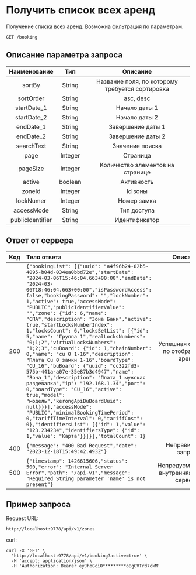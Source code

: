 # Получить список всех аренд
Получение списка всех аренд. Возможна фильтрация по параметрам.
```
GET /booking
```
## Описание параметра запроса
|   Наименование    |   Тип   |                    Описание                     |
|:-----------------:|:-------:|:-----------------------------------------------:|
|      sortBy       | String  | Название поля, по которому требуется сортировка |
|     sortOrder     | String  |                    asc, desc                    |
|    startDate_1    | String  |                  Начало даты 1                  |
|    startDate_2    | String  |                  Начало даты 2                  |
|     endDate_1     | String  |                Завершение даты 1                |
|     endDate_2     | String  |               Завершение даты 2                 |
|    searchText     | String  |                 Значение поиска                 |
|       page        | Integer |                    Страница                     |
|     pageSize      | Integer |        Количество элементов на странице         |
|      active       | boolean |                   Активность                    |
|      zoneId       | Integer |                     Id зоны                     |
|     lockNumer     | Integer |                   Номер замка                   |
|    accessMode     | String  |                   Тип доступа                   |
| publicIdentifier  | String  |                  Идентификатор                  |

## Ответ от сервера
| Код | Тело ответа                                                                                                                                                                                                                                                                                                                                                                                                                                                                                                                                                                                                                                                                                                                                                                                                                                                                                                                                                                                                                                                                                                           |                  Описание                   |
|:---:|:----------------------------------------------------------------------------------------------------------------------------------------------------------------------------------------------------------------------------------------------------------------------------------------------------------------------------------------------------------------------------------------------------------------------------------------------------------------------------------------------------------------------------------------------------------------------------------------------------------------------------------------------------------------------------------------------------------------------------------------------------------------------------------------------------------------------------------------------------------------------------------------------------------------------------------------------------------------------------------------------------------------------------------------------------------------------------------------------------------------------|:-------------------------------------------:|
| 200 | ```{"bookingList": [{"uuid": "a4f96b24-02b5-4095-b04d-034ea0bbd72e","startDate": "2024-03-06T15:46:04.663+00:00","endDate": "2024-03-06T18:46:04.663+00:00","isPasswordAccess": false,"bookingPassword": "","lockNumber": 1,"active": true,"accessMode": "PUBLIC","publicIdentifierValue": "","zone": {"id": 6,"name": "СПА","description": "Зона Бани","active": true,"startLocksNumberIndex": 1,"locksCount": 6,"locksSetList": [{"id": 5,"name": "Группа 1","realLocksNumbers": "0;1;2","virtualLocksNumbers": "1;2;3","cuBoard": {"id": 1,"chainNumber": 0,"name": "cu 0 1-16","description": "Плата Cu 0 замки 1-16","boardType": "CU_16","buBoard": {"uuid": "cc322fd3-575b-441a-a07e-35e87b3d4947","name": "Зона_1","description": "Плата_1 мужская раздевалка","ip": "192.168.1.34","port": 0,"boardType": "CU_16","active": true,"model": "модель","kerongApiBuBoardUuid": null}}}],"accessMode": "PUBLIC","minimalBookingTimePeriod": 0,"tariffTimeInterval": 0,"tariffCost": 0},"identifiersList": [{"id": 1,"value": "123.234234","identifiersType": {"id": 1,"value": "Карта"}}]}],"totalCount": 1}```   |   Успешная операция по отображению аренд    |
| 400 | ```{"message": "400 Bad Request","date": "2023-12-18T15:49:42.493Z"}```                                                                                                                                                                                                                                                                                                                                                                                                                                                                                                                                                                                                                                                                                                                                                                                                                                                                                                                                                                                                                                               |             Неправильный запрос             |
| 500 | ```{"timestamp": 1426615606,"status": 500,"error": "Internal Server Error","path": "/api-v1","message": "Required String parameter 'name' is not present"}```                                                                                                                                                                                                                                                                                                                                                                                                                                                                                                                                                                                                                                                                                                                                                                                                                                                                                                                                                         | Непредусмотренная внутренняя ошибка сервера |
## Пример запроса
Request URL:
```
http://localhost:9778/api/v1/zones
```
curl:
```
curl -X 'GET' \
  'http://localhost:9778/api/v1/booking?active=true' \
  -H 'accept: application/json' \
  -H 'Authorization: Bearer eyJhbGciO*********oBgGVTrd7ckM'
```